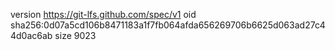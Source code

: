 version https://git-lfs.github.com/spec/v1
oid sha256:0d07a5cd106b8471183a1f7fb064afda656269706b6625d063ad27c44d0ac6ab
size 9023
